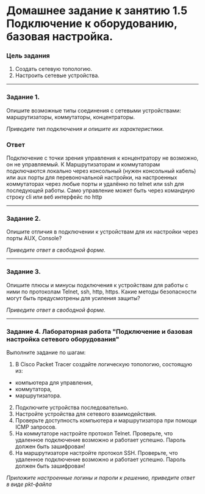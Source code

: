 # Домашнее задание к занятию 1.5 Подключение к оборудованию, базовая настройка. 

### Цель задания

1. Создать сетевую топологию.
2. Настроить сетевые устройства.


---

### Задание 1. 

Опишите возможные типы соединения с сетевыми устройствами: маршрутизаторы, коммутаторы, концентраторы. 

*Приведите тип подключения и опишите их характеристики.*

### Ответ  
Подключение с точки зрения управления к концентратору не возможно, он не управляемый. К Маршрутизаторам и коммутаторам подключаются локально через консольный (нужен консольный кабель) или aux порты для перевоночальной настройки, на настроенных коммутаторах через любые порты и удалённо по telnet или ssh для последующей работы. Само управление может быть через командную строку cli или веб интерфейс по http


---

### Задание 2.

Опишите отличия в подключении  к устройствам для их настройки через порты AUX, Console? 

*Приведите ответ в свободной форме.*

---

### Задание 3.

Опишите плюсы и минусы подключения к устройствам для работы с ними по протоколам Telnet, ssh, http, https.
Какие методы безопасности могут быть предусмотрены для усиления защиты?  

*Приведите ответ в свободной форме.*

---

### Задание 4. Лабораторная работа "Подключение и базовая настройка сетевого оборудования"

Выполните задание по шагам:

1. В Cisco Packet Tracer cоздайте логическую топологию, состоящую из:
- компьютера для управления,
- коммутатора,
- маршрутизатора.
2. Подключите устройства последовательно.
3. Настройте устройства для сетевого взаимодействия.
4. Проверьте доступность компьютера и маршрутизатора при помощи ICMP запросов. 
5. На коммутаторе настройте протокол Telnet. Проверьте, что удаленное подключение возможно и работает успешно. Пароль должен быть зашифрован!
6. На маршрутизаторе настройте протокол SSH. Проверьте, что удаленное подключение возможно и работает успешно. Пароль должен быть зашифрован!

*Приложите настроенные логины и пароли к решению, приведите ответ в виде pkt-файла*

